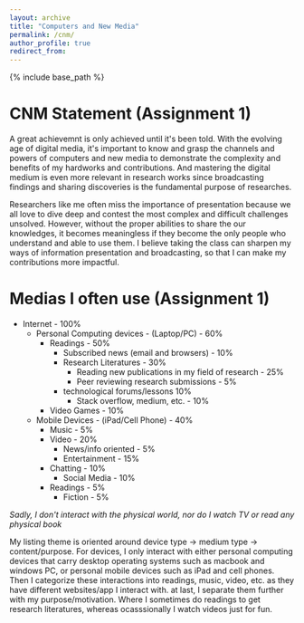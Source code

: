 ```yaml
---
layout: archive
title: "Computers and New Media"
permalink: /cnm/
author_profile: true
redirect_from:
---
```


{% include base_path %}

CNM Statement (Assignment 1)
======
A great achievemnt is only achieved until it's been told. With the evolving age of digital media, it's important to know and grasp the channels and powers of computers and new media to demonstrate the complexity and benefits of my hardworks and contributions. And mastering the digital medium is even more relevant in research works since broadcasting findings and sharing discoveries is the fundamental purpose of researches. 

Researchers like me often miss the importance of presentation because we all love to dive deep and contest the most complex and difficult challenges unsolved. However, without the proper abilities to share the our knowledges, it becomes meaningless if they become the only people who understand and able to use them. I believe taking the class can sharpen my ways of information presentation and broadcasting, so that I can make my contributions more impactful. 

Medias I often use (Assignment 1)
======
* Internet - 100%
  * Personal Computing devices - (Laptop/PC) - 60%
    * Readings - 50%
      * Subscribed news (email and browsers) - 10%
      * Research Literatures - 30%
        * Reading new publications in my field of research - 25%
        * Peer reviewing research submissions - 5%
      * technological forums/lessons 10%
        * Stack overflow, medium, etc. - 10%
    *  Video Games - 10%
  * Mobile Devices - (iPad/Cell Phone) - 40%
    * Music - 5%
    * Video - 20%
      * News/info oriented - 5%
      * Entertainment - 15%
    * Chatting - 10%
      * Social Media - 10%
    * Readings - 5%
      * Fiction - 5%

_Sadly, I don't interact with the physical world, nor do I watch TV or read any physical book_

My listing theme is oriented around device type -> medium type -> content/purpose. For devices, I only interact with either personal computing devices that carry desktop operating systems such as macbook and windows PC, or personal mobile devices such as iPad and cell phones. Then I categorize these interactions into readings, music, video, etc. as they have different websites/app I interact with. at last, I separate them further with my purpose/motivation. Where I sometimes do readings to get research literatures, whereas ocasssionally I watch videos just for fun. 

